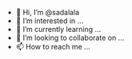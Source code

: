 - 👋 Hi, I’m @sadalala
- 👀 I’m interested in ...
- 🌱 I’m currently learning ...
- 💞️ I’m looking to collaborate on ...
- 📫 How to reach me ...

<!---
sadalala/sadalala is a ✨ special ✨ repository because its `README.md` (this file) appears on your GitHub profile.
You can click the Preview link to take a look at your changes.
--->
